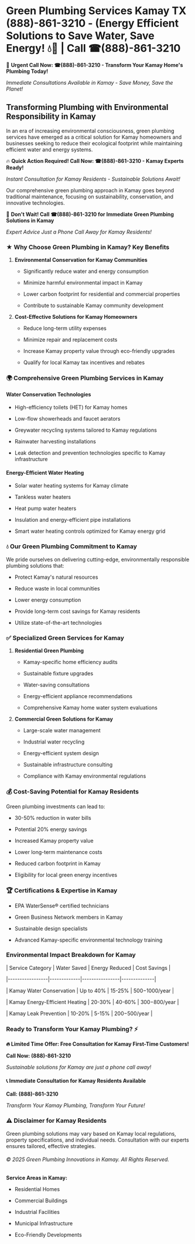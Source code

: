# Green Plumbing Services Kamay TX (888)-861-3210 - (Energy Efficient Solutions to Save Water, Save Energy! 💧🌿 | Call ☎(888)-861-3210

🚨 **Urgent Call Now: ☎(888)-861-3210 - Transform Your Kamay Home's Plumbing Today!**
*Immediate Consultations Available in Kamay - Save Money, Save the Planet!*

## Transforming Plumbing with Environmental Responsibility in Kamay

In an era of increasing environmental consciousness, green plumbing services have emerged as a critical solution for Kamay homeowners and businesses seeking to reduce their ecological footprint while maintaining efficient water and energy systems. 

🔥 **Quick Action Required! Call Now: ☎(888)-861-3210 - Kamay Experts Ready!**
*Instant Consultation for Kamay Residents - Sustainable Solutions Await!*

Our comprehensive green plumbing approach in Kamay goes beyond traditional maintenance, focusing on sustainability, conservation, and innovative technologies.

🚨 **Don't Wait! Call ☎(888)-861-3210 for Immediate Green Plumbing Solutions in Kamay**
*Expert Advice Just a Phone Call Away for Kamay Residents!*

### ★ Why Choose Green Plumbing in Kamay? Key Benefits

1. **Environmental Conservation for Kamay Communities** 
   - Significantly reduce water and energy consumption
   - Minimize harmful environmental impact in Kamay
   - Lower carbon footprint for residential and commercial properties
   - Contribute to sustainable Kamay community development

2. **Cost-Effective Solutions for Kamay Homeowners** 
   - Reduce long-term utility expenses
   - Minimize repair and replacement costs
   - Increase Kamay property value through eco-friendly upgrades
   - Qualify for local Kamay tax incentives and rebates

### 🌍 Comprehensive Green Plumbing Services in Kamay

#### Water Conservation Technologies
- High-efficiency toilets (HET) for Kamay homes
- Low-flow showerheads and faucet aerators
- Greywater recycling systems tailored to Kamay regulations
- Rainwater harvesting installations
- Leak detection and prevention technologies specific to Kamay infrastructure

#### Energy-Efficient Water Heating
- Solar water heating systems for Kamay climate
- Tankless water heaters
- Heat pump water heaters
- Insulation and energy-efficient pipe installations
- Smart water heating controls optimized for Kamay energy grid

### 💧 Our Green Plumbing Commitment to Kamay

We pride ourselves on delivering cutting-edge, environmentally responsible plumbing solutions that:
- Protect Kamay's natural resources
- Reduce waste in local communities
- Lower energy consumption
- Provide long-term cost savings for Kamay residents
- Utilize state-of-the-art technologies

### ✅ Specialized Green Services for Kamay

1. **Residential Green Plumbing**
   - Kamay-specific home efficiency audits
   - Sustainable fixture upgrades
   - Water-saving consultations
   - Energy-efficient appliance recommendations
   - Comprehensive Kamay home water system evaluations

2. **Commercial Green Solutions for Kamay**
   - Large-scale water management
   - Industrial water recycling
   - Energy-efficient system design
   - Sustainable infrastructure consulting
   - Compliance with Kamay environmental regulations

### 💰 Cost-Saving Potential for Kamay Residents

Green plumbing investments can lead to:
- 30-50% reduction in water bills
- Potential 20% energy savings
- Increased Kamay property value
- Lower long-term maintenance costs
- Reduced carbon footprint in Kamay
- Eligibility for local green energy incentives

### 🏆 Certifications & Expertise in Kamay

- EPA WaterSense® certified technicians
- Green Business Network members in Kamay
- Sustainable design specialists
- Advanced Kamay-specific environmental technology training

### Environmental Impact Breakdown for Kamay

| Service Category | Water Saved | Energy Reduced | Cost Savings |
|-----------------|-------------|----------------|--------------|
| Kamay Water Conservation | Up to 40% | 15-25% | $500-$1000/year |
| Kamay Energy-Efficient Heating | 20-30% | 40-60% | $300-$800/year |
| Kamay Leak Prevention | 10-20% | 5-15% | $200-$500/year |

### Ready to Transform Your Kamay Plumbing? ⚡

**🔥 Limited Time Offer: Free Consultation for Kamay First-Time Customers!**

**Call Now: (888)-861-3210**
*Sustainable solutions for Kamay are just a phone call away!*

#### 📞 Immediate Consultation for Kamay Residents Available

**Call: (888)-861-3210**
*Transform Your Kamay Plumbing, Transform Your Future!*

### ⚠️ Disclaimer for Kamay Residents

Green plumbing solutions may vary based on Kamay local regulations, property specifications, and individual needs. Consultation with our experts ensures tailored, effective strategies.

###### © 2025 Green Plumbing Innovations in Kamay. All Rights Reserved.

**Service Areas in Kamay:** 
- Residential Homes
- Commercial Buildings
- Industrial Facilities
- Municipal Infrastructure
- Eco-Friendly Developments
